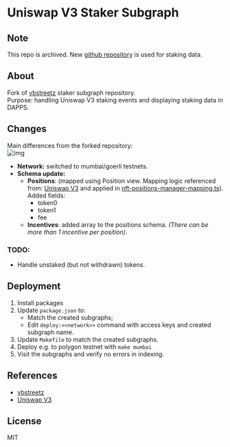 # Uniswap V3 Staker Subgraph
## Note
This repo is archived. New [github repository](https://github.com/msvstj/v3-subgraph](https://github.com/msvstj/v3-subgraph/tree/staking-only))
is used for staking data.

## About
Fork of [vbstreetz](https://github.com/vbstreetz/uniswap-v3-staker-subgraph) staker subgraph repository. <br>
Purpose: handling Uniswap V3 staking events and displaying staking data in DAPPS.

## Changes
Main differences from the forked repository:
<br>
![img](https://gateway.pinata.cloud/ipfs/QmeerkwfgCLQW1bqkot34QEQhja2SZGRJKtAdQhmvGuXXL/)

- **Network:** switched to mumbai/goerli testnets.
- **Schema update:** 
    - **Positions**: (mapped using Position view. Mapping logic referenced from: [Uniswap V3](https://github.com/Uniswap/v3-subgraph/blob/main/src/mappings/position-manager.ts) and applied in [nft-positions-manager-mapping.ts](./src/nft-positions-manager-mapping.ts)). 
    <br> Added fields:
        - token0 
        - token1
        - fee
    - **Incentives**: added array to the positions schema. *(There can be more than 1 incentive per position)*.


### TODO:
- Handle unstaked (but not withdrawn) tokens.

## Deployment
1. Install packages 
2. Update `package.json` to:
    - Match the created subgraphs;
    - Edit `deploy:<<network>>` command with access keys and created subgraph name.
3. Update `Makefile` to match the created subgraphs.
3. Deploy e.g. to polygon testnet with `make mumbai`
4. Visit the subgraphs and verify no errors in indexing.

## References
- [vbstreetz](https://github.com/vbstreetz/uniswap-v3-staker-subgraph)
- [Uniswap V3](https://github.com/Uniswap/v3-subgraph/blob/main/src/mappings/position-manager.ts)

## License
MIT
